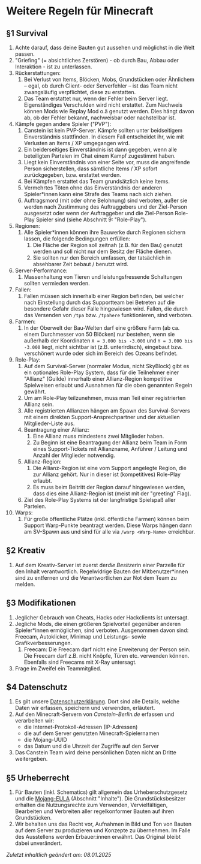 # Weitere Regeln für Minecraft

## §1 Survival
1. Achte darauf, dass deine Bauten gut aussehen und möglichst in die Welt passen.
2. "Griefing" (= absichtliches Zerstören) - ob durch Bau, Abbau oder Interaktion - ist zu unterlassen.
3. Rückerstattungen:
    1. Bei Verlust von Items, Blöcken, Mobs, Grundstücken oder Ähnlichem – egal, ob durch Client- oder Serverfehler – ist das Team nicht zwangsläufig verpflichtet, diese zu erstatten.
    2. Das Team erstattet nur, wenn der Fehler beim Server liegt. Eigenständiges Verschulden wird nicht erstattet. Zum Nachweis können Mods wie Replay Mod o.ä genutzt werden. Dies hängt davon ab, ob der Fehler bekannt, nachweisbar oder nachstellbar ist.
4. Kämpfe gegen andere Spieler ("PVP"):
    1. Canstein ist kein PVP-Server. Kämpfe sollten unter beidseitigem Einverständnis stattfinden. In diesem Fall entscheidet ihr, wie mit Verlusten an Items / XP umgegangen wird.
    2. Ein beiderseitiges Einverständnis ist dann gegeben, wenn alle beteiligten Parteien im Chat einem Kampf zugestimmt haben.
    3. Liegt kein Einverständnis von einer Seite vor, muss die angreifende Person sicherstellen, dass sämtliche Items / XP sofort zurückgegeben, bzw. erstattet werden.
    4. Bei Kämpfen erstattet das Team grundsätzlich keine Items.
    5. Vermehrtes Töten ohne das Einverständnis der anderen Spieler*innen kann eine Strafe des Teams nach sich ziehen.
    6. Auftragsmord (mit oder ohne Belohnung) sind verboten, außer sie werden nach Zustimmung des Auftraggebers und der Ziel-Person ausgesetzt oder wenn der Auftraggeber und die Ziel-Person Role-Play Spieler sind (siehe Abschnitt 9: "Role-Play").
5. Regionen:
    1. Alle Spieler*innen können ihre Bauwerke durch Regionen sichern lassen, die folgende Bedingungen erfüllen:
        1. Die Fläche der Region soll zeitnah (z.B. für den Bau) genutzt werden und soll nicht nur dem Besitz der Fläche dienen.
        2. Sie sollten nur den Bereich umfassen, der tatsächlich in absehbarer Zeit bebaut / benutzt wird.
6. Server-Performance:
    1. Massenhaltung von Tieren und leistungsfressende Schaltungen sollten vermieden werden.
7. Fallen:
    1. Fallen müssen sich innerhalb einer Region befinden, bei welcher nach Einstellung durch das Supportteam bei Betreten auf die besondere Gefahr dieser Falle hingewiesen wird. Fallen, die durch das Versenden von `/tpa` bzw. `/tpahere` funktionieren, sind verboten.
8. Farmen:
    1. In der Oberwelt der Bau-Welten darf eine größere Farm (ab ca. einem Durchmesser von 50 Blöcken) nur bestehen, wenn sie außerhalb der Koordinaten `X = 3.000 bis -3.000` und `Y = 3.000 bis -3.000` liegt, nicht sichtbar ist (z.B. unterirdisch), eingebaut bzw. verschönert wurde oder sich im Bereich des Ozeans befindet.
9. Role-Play:
    1. Auf dem Survival-Server (normaler Modus, nicht SkyBlock) gibt es ein optionales Role-Play System, dass für die Teilnehmer einer "Allianz" (Guilde) innerhalb einer Allianz-Region kompetitive Spielweisen erlaubt und Ausnahmen für die oben genannten Regeln gewährt.
    2. Um am Role-Play teilzunehmen, muss man Teil einer registrierten Allianz sein.
    3. Alle registrierten Allianzen hängen am Spawn des Survival-Servers mit einem direkten Support-Ansprechpartner und der aktuellen Mitglieder-Liste aus.
    4. Beantragung einer Allianz:
        1. Eine Allianz muss mindestens zwei Mitglieder haben.
        2. Zu Beginn ist eine Beantragung der Allianz beim Team in Form eines Support-Tickets mit Allianzname, Anführer / Leitung und Anzahl der Mitglieder notwendig.
    5. Allianz-Region:
        1. Die Allianz-Region ist eine vom Support angelegte Region, die zur Allianz gehört. Nur in dieser ist (kompetitives) Role-Play erlaubt.
        2. Es muss beim Beitritt der Region darauf hingewiesen werden, dass dies eine Allianz-Region ist (meist mit der "greeting" Flag).
    6. Ziel des Role-Play Systems ist der langfristige Spielspaß aller Parteien.
10. Warps:
    1. Für große öffentliche Plätze (inkl. öffentliche Farmen) können beim Support Warp-Punkte beantragt werden. Diese Warps hängen dann am SV-Spawn aus und sind für alle via `/warp <Warp-Name>` erreichbar.

## §2 Kreativ
1. Auf dem Kreativ-Server ist zuerst der*die Besitzer*in einer Parzelle für den Inhalt verantwortlich. Regelwidrige Bauten der Mitbenutzer*innen sind zu entfernen und die Verantwortlichen zur Not dem Team zu melden.

## §3 Modifikationen
1. Jeglicher Gebrauch von Cheats, Hacks oder Hackclients ist untersagt.
2. Jegliche Mods, die einen größeren Spielvorteil gegenüber anderen Spieler*innen ermöglichen, sind verboten. Ausgenommen davon sind: Freecam, Autoklicker, Minimap und Leistungs- sowie Grafikverbesserungen.
    1. Freecam: Die Freecam darf nicht eine Erweiterung der Person sein. Die Freecam darf z.B. nicht Knöpfe, Türen etc. verwenden können. Ebenfalls sind Freecams mit X-Ray untersagt.
3. Frage im Zweifel ein Teammitglied.

## $4 Datenschutz
1. Es gilt unsere [Datenschutzerklärung](https://canstein-berlin.de/datenschutzerklaerung). Dort sind alle Details, welche Daten wir erfassen, speichern und verwenden, erläutert.
2. Auf den Minecraft-Servern von _Canstein-Berlin.de_ erfassen und verarbeiten wir:
    * die Internet-Protokoll-Adressen (IP-Adressen)
    * die auf dem Server genutzten Minecraft-Spielernamen
    * die Mojang-UUID
    * das Datum und die Uhrzeit der Zugriffe auf den Server
3. Das Canstein Team wird deine persönlichen Daten nicht an Dritte weitergeben.

## §5 Urheberrecht
1. Für Bauten (inkl. Schematics) gilt allgemein das Urheberschutzgesetz und die [Mojang-EULA](https://www.minecraft.net/de-de/eula) (Abschnitt "Inhalte"). Die Grundstücksbesitzer erhalten die Nutzungsrechte zum Verwenden, Vervielfältigen, Bearbeiten und Verbreiten aller regelkonformer Bauten auf ihren Grundstücken.
2. Wir behalten uns das Recht vor, Aufnahmen in Bild und Ton von Bauten auf dem Server zu produzieren und Konzepte zu 
   übernehmen. Im Falle des Ausstellens werden Erbauer:innen erwähnt. Das Original bleibt dabei unverändert.

_Zuletzt inhaltlich geändert am: 08.01.2025_